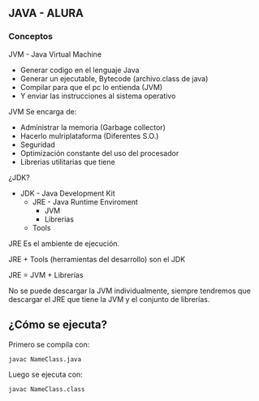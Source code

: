 ## JAVA - ALURA

### Conceptos

JVM - Java Virtual Machine
- Generar codigo en el lenguaje Java
- Generar un ejecutable, Bytecode (archivo.class de java)
- Compilar para que el pc lo entienda (JVM)
- Y enviar las instrucciones al sistema operativo

JVM Se encarga de:
- Administrar la memoria (Garbage collector)
- Hacerlo mulriplataforma (Diferentes S.O.)
- Seguridad
- Optimización constante del uso del procesador
- Librerias utilitarias que tiene

¿JDK?

*  JDK - Java Development Kit
    *  JRE - Java Runtime Enviroment
        *  JVM
        *  Librerias
    *  Tools

JRE Es el ambiente de ejecución.

JRE + Tools (herramientas del desarrollo) son el JDK

JRE = JVM + Librerías

No se puede descargar la JVM individualmente, siempre tendremos que descargar el JRE que tiene la JVM y el conjunto de librerías.

## ¿Cómo se ejecuta?

Primero se compila con:

```
javac NameClass.java
```

Luego se ejecuta con:

```
javac NameClass.class
```


